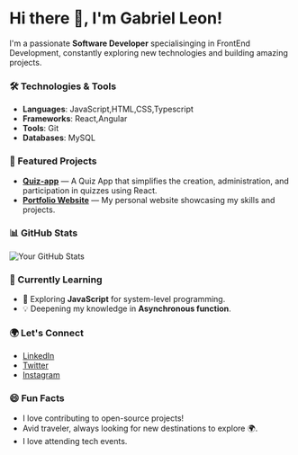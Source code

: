 # Hi there 👋, I'm Gabriel Leon!

I'm a passionate **Software Developer** specialisinging in FrontEnd Development, constantly exploring new technologies and building amazing projects.

### 🛠️ Technologies & Tools
- **Languages**: JavaScript,HTML,CSS,Typescript
- **Frameworks**: React,Angular
- **Tools**: Git
- **Databases**: MySQL

### 🚀 Featured Projects
- [**Quiz-app**](https://github.com/LeGabriel254/quiz-app.git) — A Quiz App that simplifies the creation, administration, and participation in quizzes using React.
- [**Portfolio Website**](https://github.com/LeGabriel254/My-Website.git) — My personal website showcasing my skills and projects.

### 📊 GitHub Stats
![Your GitHub Stats](https://github-readme-stats.vercel.app/api?username=LeGabriel254&show_icons=true&theme=radical)

### 📖 Currently Learning
- 🌱 Exploring **JavaScript** for system-level programming.
- 💡 Deepening my knowledge in **Asynchronous function**.

### 🌍 Let's Connect
- [LinkedIn](https://www.linkedin.com/in/leon-gabriel-82655b308)
- [Twitter](https://x.com/LyonGabrie24988)
- [Instagram](https://www.instagram.com/its.leon.__/)

### 😄 Fun Facts
- I love contributing to open-source projects!
- Avid traveler, always looking for new destinations to explore 🌍.
- I love attending tech events.


<!---
LeGabriel254/LeGabriel254 is a ✨ special ✨ repository because its `README.md` (this file) appears on your GitHub profile.
You can click the Preview link to take a look at your changes.
--->
